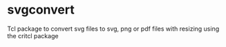 # svgconvert
Tcl package to convert svg files to svg, png or pdf files with resizing using the critcl package
